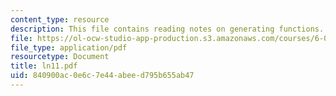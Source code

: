 ```yaml
---
content_type: resource
description: This file contains reading notes on generating functions.
file: https://ol-ocw-studio-app-production.s3.amazonaws.com/courses/6-042j-mathematics-for-computer-science-fall-2005/840900ac0e6c7e44abeed795b655ab47_ln11.pdf
file_type: application/pdf
resourcetype: Document
title: ln11.pdf
uid: 840900ac-0e6c-7e44-abee-d795b655ab47
---
```

